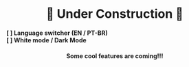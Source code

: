 <h1 align=center> 🚧 Under Construction 🚧</h1>

<b> [    ] Language switcher (EN / PT-BR) </b> <br>
<b> [    ] White mode / Dark Mode <br> 
  
<h4 align=center> Some cool features are coming!!! </h4> <br> 


